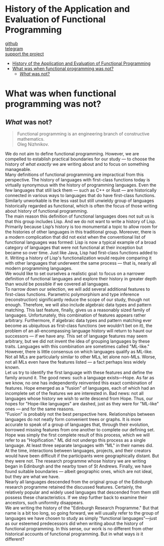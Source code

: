 History of the Application and Evaluation of Functional Programming
=====

[github](https://github.com/klapaucius/fphistory)  
[telegram](https://t.me/hateHaskellers)   
[support the project](https://boosty.to/fphistory/donate)   

- [History of the Application and Evaluation of Functional Programming](#history-of-the-application-and-evaluation-of-functional-programming)
- [What was when functional programming was not?](#what-was-when-functional-programming-was-not)
  - [_What_ was not?](#what-was-not)


What was when functional programming was not?
=============================================

_What_ was not?
-------------

> Functional programming is an engineering branch of constructive mathematics.  
>              Oleg Nizhnikov.  

We do not aim to define functional programming. However, we are compelled to establish practical boundaries for our study — to choose the history of _what exactly_ we are writing about and to focus on something manageable.  
Many definitions of functional programming are impractical from this perspective. The history of languages with first-class functions today is virtually synonymous with the history of programming languages. Even the few languages that still lack them — such as C++ or Rust — are historically connected in various ways to languages that do have first-class functions.   
Similarly unworkable is the less vast but still unwieldy group of languages historically regarded as functional, which is often the focus of those writing about history of functional programming.   
The main reason this definition of functional languages does not suit us is that this group includes Lisp. And we do not want to write a history of Lisp. Primarily because Lisp’s history is too monumental a topic to allow room for the histories of other languages in this traditional group. Moreover, there is a modern complication that did not exist when the conventional list of functional languages was formed: Lisp is now a typical example of a broad category of languages that were not functional at their inception but became so over time. Just like Java, Lisp had first-class functions added to it. Writing a history of Lisp's functionalization would require comparing it with other languages that underwent the same process — that is, nearly all modern programming languages.   
We would like to set ourselves a realistic goal: to focus on a narrower definition of functional languages and explore their history in greater depth than would be possible if we covered all languages.   
To narrow down our selection, we will add several additional features to first-class functions. Parametric polymorphism and type inference (reconstruction) significantly reduce the scope of our study, though not enough. Therefore, we will also include algebraic data types and pattern matching. This last feature, finally, gives us a reasonably sized family of languages.
Unfortunately, this combination of features appears rather arbitrary. Furthermore, if algebraic data types and pattern matching ever become as ubiquitous as first-class functions (we wouldn’t bet on it), the problem of an all-encompassing language history will return to haunt our successors — if we have any.
This set of language features may seem arbitrary, but we did not invent the idea of grouping languages by these traits. Languages with this combination are sometimes called "ML-like." However, there is little consensus on which languages qualify as ML-like. Not all MLs are particularly similar to other MLs, let alone non-MLs. Worse, not all MLs even have the features listed — a fact perhaps less widely known.  
Let us try to identify the first language with these features and define the family around it. The good news: such a language exists—Hope. As far as we know, no one has independently reinvented this exact combination of features. Hope emerged as a "fusion" of languages, each of which had an incomplete set of the features we are interested in. Bad news: not all languages whose history we wish to write descend from Hope. Thus, our hopes for "Hope-like languages" are dashed, just as they were for "ML-like" ones — and for the same reasons.   
"Fusion" is probably not the best perspective here. Relationships between languages do not neatly form convenient trees or graphs. It is more accurate to speak of a group of languages that, through their evolution, borrowed missing features from one another to complete our defining set. Hope was simply the first complete result of this process, which we will refer to as "Hopification." ML did not undergo this process as a single language. At least three separate languages with "ML" in their names did.   
At the time, interactions between languages, projects, and their creators would have been difficult if the participants were geographically distant. But they were not. The research programme whose history we are writing began in Edinburgh and the nearby town of St Andrews. Finally, we have found suitable boundaries — albeit geographic ones, which are not ideal, but they are what we have.   
Nearly all languages descended from the original group of the Edinburgh research programme retained the discussed features. Certainly, the relatively popular and widely used languages that descended from them still possess these characteristics. If we step further back to examine their ancestors, such uniformity disappears.  
We are writing the history of the "Edinburgh Research Programme." But that name is a bit too long, so going forward, we will usually refer to the group of languages we have chosen to study as simply "functional languages"—just as our esteemed predecessors did when writing about the history of functional programming. In this sense, our work is no different from other historical accounts of functional programming. But in what ways _is_ it different?   

